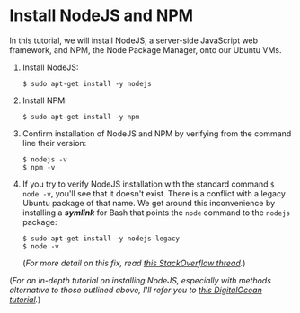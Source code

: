 # Install NodeJS and NPM
In this tutorial, we will install NodeJS, a server-side JavaScript web framework, and NPM, the Node Package Manager, onto our Ubuntu VMs.

1. Install NodeJS:
   ```
   $ sudo apt-get install -y nodejs
   ```

2. Install NPM:
   ```
   $ sudo apt-get install -y npm
   ```

3. Confirm installation of NodeJS and NPM by verifying from the command line their version:
   ```
   $ nodejs -v
   $ npm -v
   ```

4. If you try to verify NodeJS installation with the standard command ```$ node -v```, you'll see that it doesn't exist. There is a conflict with a legacy Ubuntu package of that name. We get around this inconvenience by installing a ***symlink*** for Bash that points the ```node``` command to the ```nodejs``` package:
   ```
   $ sudo apt-get install -y nodejs-legacy
   $ node -v
   ```

   (*For more detail on this fix, read [this StackOverflow thread](http://stackoverflow.com/questions/21168141/can-not-install-packages-using-node-package-manager-in-ubuntu).*)

(*For an in-depth tutorial on installing NodeJS, especially with methods alternative to those outlined above, I'll refer you to [this DigitalOcean tutorial](https://www.digitalocean.com/community/tutorials/how-to-install-node-js-on-an-ubuntu-14-04-server).*)